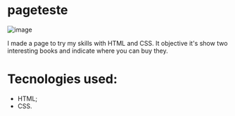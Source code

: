 # pageteste
![image](https://user-images.githubusercontent.com/100453501/172214964-f7709749-1487-44fa-b139-891a61e13c75.png)

I made a page to try my skills with HTML and CSS. It objective it's show two interesting books and indicate where you can buy they.
# Tecnologies used: 
- HTML;
- CSS.
